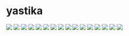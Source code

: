 # yastika
<img src="https://raw.githubusercontent.com/Junaedie7/junaedie7.github.io/main/1651495215607.jpg">
<img src="https://raw.githubusercontent.com/Junaedie7/junaedie7.github.io/main/IMG_20221014_095031.jpg">
<img src="https://raw.githubusercontent.com/Junaedie7/junaedie7.github.io/main/IMG_20221014_093646.jpg">
<img src="https://raw.githubusercontent.com/Junaedie7/junaedie7.github.io/main/IMG_20221014_095703.jpg">
<img src="https://raw.githubusercontent.com/Junaedie7/junaedie7.github.io/main/IMG_20221014_095638.jpg">
<img src="https://raw.githubusercontent.com/Junaedie7/junaedie7.github.io/main/IMG_20221014_093705.jpg">
<img src="https://raw.githubusercontent.com/Junaedie7/junaedie7.github.io/main/IMG_20221014_093616.jpg">
<img src="https://raw.githubusercontent.com/Junaedie7/junaedie7.github.io/main/IMG_20221014_093558.jpg">
<img src="https://raw.githubusercontent.com/Junaedie7/junaedie7.github.io/main/IMG_20221014_093536.jpg">
<img src="https://raw.githubusercontent.com/Junaedie7/junaedie7.github.io/main/IMG_20221014_093518.jpg">
<img src="https://raw.githubusercontent.com/Junaedie7/junaedie7.github.io/main/IMG_20221014_093502.jpg">
<img src="https://raw.githubusercontent.com/Junaedie7/junaedie7.github.io/main/IMG_20221014_093435.jpg">
<img src="https://raw.githubusercontent.com/Junaedie7/junaedie7.github.io/main/IMG_20221014_093413.jpg">
<img src="https://raw.githubusercontent.com/Junaedie7/junaedie7.github.io/main/IMG_20221014_093354.jpg">
<img src="https://raw.githubusercontent.com/Junaedie7/junaedie7.github.io/main/1651495215583-1.jpg">
<img src="https://raw.githubusercontent.com/Junaedie7/junaedie7.github.io/main/1651495215544.jpg">
